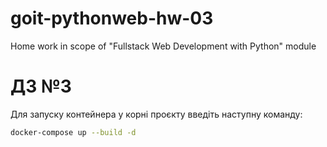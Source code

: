 # goit-pythonweb-hw-03

Home work in scope of "Fullstack Web Development with Python" module

# ДЗ №3

Для запуску контейнера у корні проєкту введіть наступну команду:

```bash
docker-compose up --build -d
```

